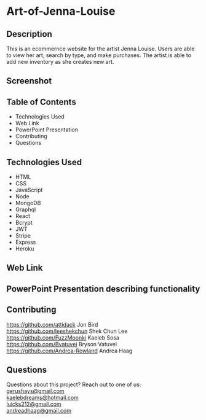 # Art-of-Jenna-Louise

## Description
This is an ecommernce website for the artist Jenna Louise. Users are able to view her art, search by type, and make purchases. The artist is able to add new inventory as she creates new art.

## Screenshot

## Table of Contents
* Technologies Used
* Web Link
* PowerPoint Presentation
* Contributing
* Questions

## Technologies Used
* HTML
* CSS
* JavaScript
* Node
* MongoDB
* Graphql
* React
* Bcrypt
* JWT
* Stripe
* Express
* Heroku

## Web Link

## PowerPoint Presentation describing functionality

## Contributing
https://github.com/attidack Jon Bird</br>
https://github.com/leeshekchun Shek Chun Lee</br>
https://github.com/FuzzMoonki Kaeleb Sosa</br>
https://github.com/Bvatuvei Bryson Vatuvei</br>
https://github.com/Andrea-Rowland Andrea Haag</br>

## Questions
Questions about this project? Reach out to one of us:
gerushays@gmail.com</br>
kaelebdreams@hotmail.com</br>
luicks212@gmail.com</br>
andreadhaag@gmail.com</br>


